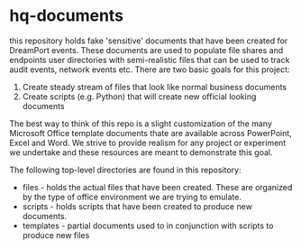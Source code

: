 # hq-documents
this repository holds fake 'sensitive' documents that have been created for DreamPort events. These documents are used to populate file shares and endpoints user directories with semi-realistic files that can be used to track audit events, network events etc. There are two basic goals for this project:

1. Create steady stream of files that look like normal business documents
1. Create scripts (e.g. Python) that will create new official looking documents

The best way to think of this repo is a slight customization of the many Microsoft Office template documents thate are available across PowerPoint, Excel and Word. We strive to provide realism for any project or experiment we undertake and these resources are meant to demonstrate this goal.

The following top-level directories are found in this repository:
* files   - holds the actual files that have been created. These are organized by the type of office environment we are trying to emulate.
* scripts - holds scripts that have been created to produce new documents.
* templates - partial documents used to in conjunction with scripts to produce new files

